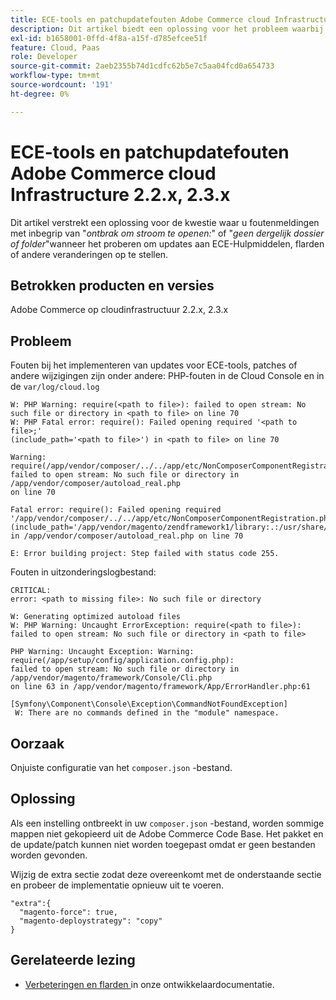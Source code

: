 ```yaml
---
title: ECE-tools en patchupdatefouten Adobe Commerce cloud Infrastructure 2.2.x, 2.3.x
description: Dit artikel biedt een oplossing voor het probleem waarbij foutberichten worden weergegeven zoals "*kan de stream niet openen:*" of "*Dit bestand of deze map is niet beschikbaar*" wanneer u probeert updates te implementeren naar ECE-gereedschappen, patches of andere wijzigingen.
exl-id: b1658001-0ffd-4f8a-a15f-d785efcee51f
feature: Cloud, Paas
role: Developer
source-git-commit: 2aeb2355b74d1cdfc62b5e7c5aa04fcd0a654733
workflow-type: tm+mt
source-wordcount: '191'
ht-degree: 0%

---
```


# ECE-tools en patchupdatefouten Adobe Commerce cloud Infrastructure 2.2.x, 2.3.x

Dit artikel verstrekt een oplossing voor de kwestie waar u foutenmeldingen met inbegrip van &quot;*ontbrak om stroom te openen:*&quot; of &quot;*geen dergelijk dossier of folder*&quot;wanneer het proberen om updates aan ECE-Hulpmiddelen, flarden of andere veranderingen op te stellen.

## Betrokken producten en versies

Adobe Commerce op cloudinfrastructuur 2.2.x, 2.3.x

## Probleem

Fouten bij het implementeren van updates voor ECE-tools, patches of andere wijzigingen zijn onder andere: PHP-fouten in de Cloud Console en in de `var/log/cloud.log`

```
W: PHP Warning: require(<path to file>): failed to open stream: No such file or directory in <path to file> on line 70
W: PHP Fatal error: require(): Failed opening required '<path to file>;'
(include_path='<path to file>') in <path to file> on line 70

Warning: require(/app/vendor/composer/../../app/etc/NonComposerComponentRegistration.php):
failed to open stream: No such file or directory in /app/vendor/composer/autoload_real.php
on line 70

Fatal error: require(): Failed opening required '/app/vendor/composer/../../app/etc/NonComposerComponentRegistration.php'
(include_path='/app/vendor/magento/zendframework1/library:.:/usr/share/php')
in /app/vendor/composer/autoload_real.php on line 70

E: Error building project: Step failed with status code 255.
```

Fouten in uitzonderingslogbestand:

```
CRITICAL:
error: <path to missing file>: No such file or directory
```

```
W: Generating optimized autoload files
W: PHP Warning: Uncaught ErrorException: require(<path to file>):
failed to open stream: No such file or directory in <path to file>
```

```
PHP Warning: Uncaught Exception: Warning: require(/app/setup/config/application.config.php):
failed to open stream: No such file or directory in /app/vendor/magento/framework/Console/Cli.php
on line 63 in /app/vendor/magento/framework/App/ErrorHandler.php:61
```

```
[Symfony\Component\Console\Exception\CommandNotFoundException]
 W: There are no commands defined in the "module" namespace.
```

## Oorzaak

Onjuiste configuratie van het `composer.json` -bestand.

## Oplossing

Als een instelling ontbreekt in uw `composer.json` -bestand, worden sommige mappen niet gekopieerd uit de Adobe Commerce Code Base. Het pakket en de update/patch kunnen niet worden toegepast omdat er geen bestanden worden gevonden.

Wijzig de extra sectie zodat deze overeenkomt met de onderstaande sectie en probeer de implementatie opnieuw uit te voeren.

```
"extra":{
  "magento-force": true,
  "magento-deploystrategy": "copy"
}
```

## Gerelateerde lezing

* [ Verbeteringen en flarden ](https://experienceleague.adobe.com/en/docs/commerce-cloud-service/user-guide/develop/upgrade/best-practices) in onze ontwikkelaardocumentatie.
